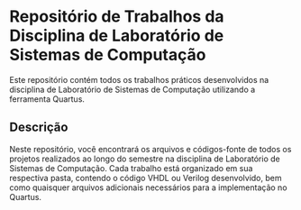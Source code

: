 # Repositório de Trabalhos da Disciplina de Laboratório de Sistemas de Computação

Este repositório contém todos os trabalhos práticos desenvolvidos na disciplina de Laboratório de Sistemas de Computação utilizando a ferramenta Quartus.

## Descrição

Neste repositório, você encontrará os arquivos e códigos-fonte de todos os projetos realizados ao longo do semestre na disciplina de Laboratório de Sistemas de Computação. Cada trabalho está organizado em sua respectiva pasta, contendo o código VHDL ou Verilog desenvolvido, bem como quaisquer arquivos adicionais necessários para a implementação no Quartus.
